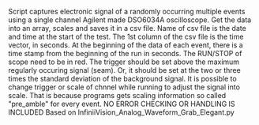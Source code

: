 
Script captures electronic signal of a randomly occurring multiple events using a single channel Agilent made DSO6034A oscilloscope. 
Get the data into an array, scales and saves it in a csv file. Name of csv file is the date and time at the start of the test.
The 1st column of the csv file is the time vector, in seconds. At the beginning of the data of each event, there is a time stamp from the
beginning of the run in seconds.
The RUN/STOP of scope need to be in red.
The trigger should be set above the maximum regularly occuring signal (seam).
Or, it should be set at the two or three times the standard deviation of the background signal.
It is possible to change trigger or scale of chnnel while running to adjust the signal into scale.
That is because programs gets scaling information so called "pre_amble" for every event.
NO ERROR CHECKING OR HANDLING IS INCLUDED
Based on InfiniiVision_Analog_Waveform_Grab_Elegant.py
